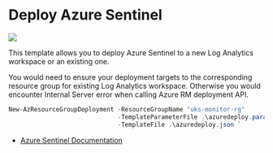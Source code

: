 
# Deploy Azure Sentinel

<a href="https://portal.azure.com/#create/Microsoft.Template/uri/https%3A%2F%2Fraw.githubusercontent.com%2Frobthomas37%2FCloud-span%2Fmaster%2FAzure%20ARM%20Templates%2FAzure-Sentinel%2Fazuredeploy.json" target="_blank">
    <img src="https://aka.ms/deploytoazurebutton"/>
</a>

This template allows you to deploy Azure Sentinel to a new Log Analytics workspace or an existing one.

You would need to ensure your deployment targets to the corresponding resource group for existing Log Analytics workspace. Otherwise you would encounter Internal Server error when calling Azure RM deployment API.

```powershell
New-AzResourceGroupDeployment -ResourceGroupName "uks-monitor-rg" 
                              -TemplateParameterFile .\azuredeploy.parameters.json `
                              -TemplateFile .\azuredeploy.json `
```

- [Azure Sentinel Documentation](https://docs.microsoft.com/en-us/azure/sentinel/)




